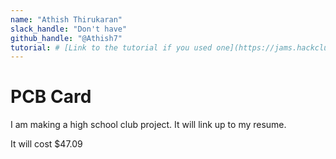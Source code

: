 ```yaml
---
name: "Athish Thirukaran"
slack_handle: "Don't have"
github_handle: "@Athish7"
tutorial: # [Link to the tutorial if you used one](https://jams.hackclub.com/jam/hacker-card)
---
```


# PCB Card

<!-- Describe your board in 2-3 sentences. What are you making? What will it do? -->
I am making a high school club project. It will link up to my resume.
<!-- How much is it going to cost? -->
It will cost $47.09
<!-- Tell us a little bit about your design process. What were some challenges? What helped? ***Totally optional*** -->

